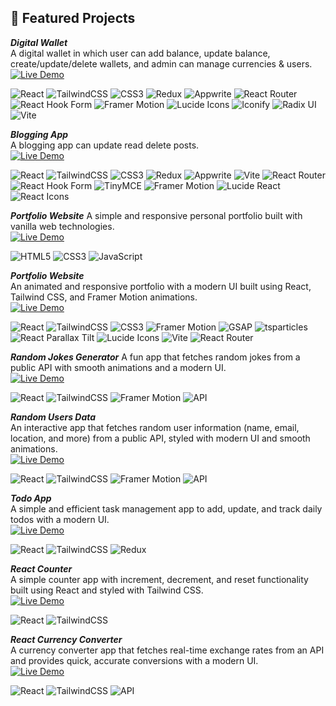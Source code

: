## 🚀 Featured Projects  

***Digital Wallet***  
A digital wallet in which user can add balance, update balance, create/update/delete wallets, and admin can manage currencies & users.  
[![Live Demo](https://img.shields.io/badge/🚀-Live_Demo-blue?style=for-the-badge)](https://digital-wallet-tau.vercel.app/)  

![React](https://img.shields.io/badge/React-20232A?logo=react&logoColor=61DAFB) ![TailwindCSS](https://img.shields.io/badge/Tailwind_CSS-06B6D4?logo=tailwindcss&logoColor=white) ![CSS3](https://img.shields.io/badge/CSS3-1572B6?logo=css3&logoColor=white) ![Redux](https://img.shields.io/badge/Redux-764ABC?logo=redux&logoColor=white) ![Appwrite](https://img.shields.io/badge/Appwrite-FD366E?logo=appwrite&logoColor=white) ![React Router](https://img.shields.io/badge/React_Router-CA4245?logo=reactrouter&logoColor=white) ![React Hook Form](https://img.shields.io/badge/React_Hook_Form-EC5990?logo=reacthookform&logoColor=white) ![Framer Motion](https://img.shields.io/badge/Framer_Motion-0055FF?logo=framer&logoColor=white) ![Lucide Icons](https://img.shields.io/badge/Lucide_Icons-000000?logo=lucide&logoColor=white) ![Iconify](https://img.shields.io/badge/Iconify-1769AA?logo=iconify&logoColor=white) ![Radix UI](https://img.shields.io/badge/Radix_UI-111827?logo=radixui&logoColor=white) ![Vite](https://img.shields.io/badge/Vite-646CFF?logo=vite&logoColor=white)


***Blogging App***  
A blogging app can update read delete posts.  
[![Live Demo](https://img.shields.io/badge/🚀-Live_Demo-blue?style=for-the-badge)](https://react-blogging-app-teal.vercel.app)  

![React](https://img.shields.io/badge/React-20232A?logo=react&logoColor=61DAFB) ![TailwindCSS](https://img.shields.io/badge/Tailwind_CSS-06B6D4?logo=tailwindcss&logoColor=white) ![CSS3](https://img.shields.io/badge/CSS3-1572B6?logo=css3&logoColor=white) ![Redux](https://img.shields.io/badge/Redux-764ABC?logo=redux&logoColor=white) ![Appwrite](https://img.shields.io/badge/Appwrite-FD366E?logo=appwrite&logoColor=white) ![Vite](https://img.shields.io/badge/Vite-646CFF?logo=vite&logoColor=white) ![React Router](https://img.shields.io/badge/React_Router-CA4245?logo=reactrouter&logoColor=white) ![React Hook Form](https://img.shields.io/badge/React_Hook_Form-EC5990?logo=reacthookform&logoColor=white) ![TinyMCE](https://img.shields.io/badge/TinyMCE-0B6EFD?logo=tinymce&logoColor=white) ![Framer Motion](https://img.shields.io/badge/Framer_Motion-0055FF?logo=framer&logoColor=white) ![Lucide React](https://img.shields.io/badge/Lucide_Icons-000000?logo=lucide&logoColor=white) ![React Icons](https://img.shields.io/badge/React_Icons-61DAFB?logo=react&logoColor=white)


***Portfolio Website***
A simple and responsive personal portfolio built with vanilla web technologies.  
[![Live Demo](https://img.shields.io/badge/🚀-Live_Demo-blue?style=for-the-badge)](https://abdullahbutt09.github.io)

![HTML5](https://img.shields.io/badge/HTML5-E34F26?logo=html5&logoColor=white) ![CSS3](https://img.shields.io/badge/CSS3-1572B6?logo=css3&logoColor=white) ![JavaScript](https://img.shields.io/badge/JavaScript-F7DF1E?logo=javascript&logoColor=black)
 

***Portfolio Website***  
An animated and responsive portfolio with a modern UI built using React, Tailwind CSS, and Framer Motion animations.  
[![Live Demo](https://img.shields.io/badge/🚀-Live_Demo-blue?style=for-the-badge)](https://abdullah-portfolio-eta.vercel.app) 

![React](https://img.shields.io/badge/React-20232A?logo=react&logoColor=61DAFB) ![TailwindCSS](https://img.shields.io/badge/Tailwind_CSS-06B6D4?logo=tailwindcss&logoColor=white) ![CSS3](https://img.shields.io/badge/CSS3-1572B6?logo=css3&logoColor=white) ![Framer Motion](https://img.shields.io/badge/Framer_Motion-0055FF?logo=framer&logoColor=white) ![GSAP](https://img.shields.io/badge/GSAP-88CE02?logo=greensock&logoColor=white) ![tsparticles](https://img.shields.io/badge/tsparticles-007ACC?logo=ts-node&logoColor=white) ![React Parallax Tilt](https://img.shields.io/badge/Parallax_Tilt-FF6F61?logo=react&logoColor=white) ![Lucide Icons](https://img.shields.io/badge/Lucide_Icons-000000?logo=lucide&logoColor=white) ![Vite](https://img.shields.io/badge/Vite-646CFF?logo=vite&logoColor=white) ![React Router](https://img.shields.io/badge/React_Router-CA4245?logo=reactrouter&logoColor=white)


***Random Jokes Generator***
A fun app that fetches random jokes from a public API with smooth animations and a modern UI.  
[![Live Demo](https://img.shields.io/badge/🚀-Live_Demo-blue?style=for-the-badge)](https://random-joke-generator-blond.vercel.app)

  ![React](https://img.shields.io/badge/React-20232A?logo=react&logoColor=61DAFB) ![TailwindCSS](https://img.shields.io/badge/Tailwind_CSS-38B2AC?logo=tailwind-css&logoColor=white) ![Framer Motion](https://img.shields.io/badge/Framer_Motion-0055FF?logo=framer&logoColor=white) ![API](https://img.shields.io/badge/API-FF6F00?logo=fastapi&logoColor=white)


***Random Users Data***  
An interactive app that fetches random user information (name, email, location, and more) from a public API, styled with modern UI and smooth animations.  
[![Live Demo](https://img.shields.io/badge/🚀-Live_Demo-blue?style=for-the-badge)](https://random-users-zeta.vercel.app)  

![React](https://img.shields.io/badge/React-20232A?logo=react&logoColor=61DAFB) ![TailwindCSS](https://img.shields.io/badge/Tailwind_CSS-38B2AC?logo=tailwind-css&logoColor=white) ![Framer Motion](https://img.shields.io/badge/Framer_Motion-0055FF?logo=framer&logoColor=white) ![API](https://img.shields.io/badge/API-FF6F00?logo=fastapi&logoColor=white)


***Todo App***  
A simple and efficient task management app to add, update, and track daily todos with a modern UI.  
[![Live Demo](https://img.shields.io/badge/🚀-Live_Demo-blue?style=for-the-badge)](https://react-redux-todo-ashen-rho.vercel.app) 

![React](https://img.shields.io/badge/React-20232A?logo=react&logoColor=61DAFB) ![TailwindCSS](https://img.shields.io/badge/Tailwind_CSS-38B2AC?logo=tailwind-css&logoColor=white) ![Redux](https://img.shields.io/badge/Redux-764ABC?logo=redux&logoColor=white)


***React Counter***  
A simple counter app with increment, decrement, and reset functionality built using React and styled with Tailwind CSS.  
[![Live Demo](https://img.shields.io/badge/🚀-Live_Demo-blue?style=for-the-badge)](https://react-counter-bay.vercel.app)  

![React](https://img.shields.io/badge/React-20232A?logo=react&logoColor=61DAFB) ![TailwindCSS](https://img.shields.io/badge/Tailwind_CSS-38B2AC?logo=tailwind-css&logoColor=white)


***React Currency Converter***  
A currency converter app that fetches real-time exchange rates from an API and provides quick, accurate conversions with a modern UI.  
[![Live Demo](https://img.shields.io/badge/🚀-Live_Demo-blue?style=for-the-badge)](https://react-currency-converter-ashen.vercel.app)  

![React](https://img.shields.io/badge/React-20232A?logo=react&logoColor=61DAFB) ![TailwindCSS](https://img.shields.io/badge/Tailwind_CSS-38B2AC?logo=tailwind-css&logoColor=white) ![API](https://img.shields.io/badge/API-FF6F00?logo=fastapi&logoColor=white)